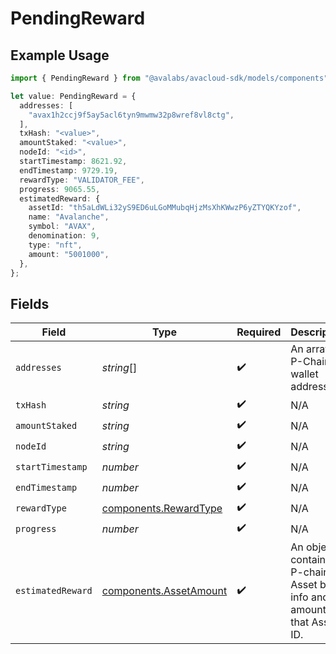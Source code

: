 # PendingReward

## Example Usage

```typescript
import { PendingReward } from "@avalabs/avacloud-sdk/models/components";

let value: PendingReward = {
  addresses: [
    "avax1h2ccj9f5ay5acl6tyn9mwmw32p8wref8vl8ctg",
  ],
  txHash: "<value>",
  amountStaked: "<value>",
  nodeId: "<id>",
  startTimestamp: 8621.92,
  endTimestamp: 9729.19,
  rewardType: "VALIDATOR_FEE",
  progress: 9065.55,
  estimatedReward: {
    assetId: "th5aLdWLi32yS9ED6uLGoMMubqHjzMsXhKWwzP6yZTYQKYzof",
    name: "Avalanche",
    symbol: "AVAX",
    denomination: 9,
    type: "nft",
    amount: "5001000",
  },
};
```

## Fields

| Field                                                                          | Type                                                                           | Required                                                                       | Description                                                                    | Example                                                                        |
| ------------------------------------------------------------------------------ | ------------------------------------------------------------------------------ | ------------------------------------------------------------------------------ | ------------------------------------------------------------------------------ | ------------------------------------------------------------------------------ |
| `addresses`                                                                    | *string*[]                                                                     | :heavy_check_mark:                                                             | An array of P-Chain wallet addresses.                                          | [<br/>"avax1h2ccj9f5ay5acl6tyn9mwmw32p8wref8vl8ctg"<br/>]                      |
| `txHash`                                                                       | *string*                                                                       | :heavy_check_mark:                                                             | N/A                                                                            |                                                                                |
| `amountStaked`                                                                 | *string*                                                                       | :heavy_check_mark:                                                             | N/A                                                                            |                                                                                |
| `nodeId`                                                                       | *string*                                                                       | :heavy_check_mark:                                                             | N/A                                                                            |                                                                                |
| `startTimestamp`                                                               | *number*                                                                       | :heavy_check_mark:                                                             | N/A                                                                            |                                                                                |
| `endTimestamp`                                                                 | *number*                                                                       | :heavy_check_mark:                                                             | N/A                                                                            |                                                                                |
| `rewardType`                                                                   | [components.RewardType](../../models/components/rewardtype.md)                 | :heavy_check_mark:                                                             | N/A                                                                            |                                                                                |
| `progress`                                                                     | *number*                                                                       | :heavy_check_mark:                                                             | N/A                                                                            |                                                                                |
| `estimatedReward`                                                              | [components.AssetAmount](../../models/components/assetamount.md)               | :heavy_check_mark:                                                             | An object containing P-chain Asset basic info and the amount of that Asset ID. |                                                                                |